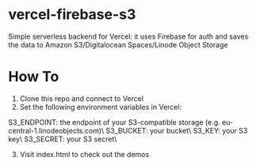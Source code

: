 # vercel-firebase-s3

Simple serverless backend for Vercel: it uses Firebase for auth and saves the data to Amazon S3/Digitalocean Spaces/Linode Object Storage

# How To

1.  Clone this repo and connect to Vercel
2.  Set the following environment variables in Vercel:

S3_ENDPOINT: the endpoint of your S3-compatible storage (e.g. eu-central-1.linodeobjects.com)\\
S3_BUCKET: your bucket\\
S3_KEY: your S3 key\\
S3_SECRET: your S3 secret\\

3.  Visit index.html to check out the demos
